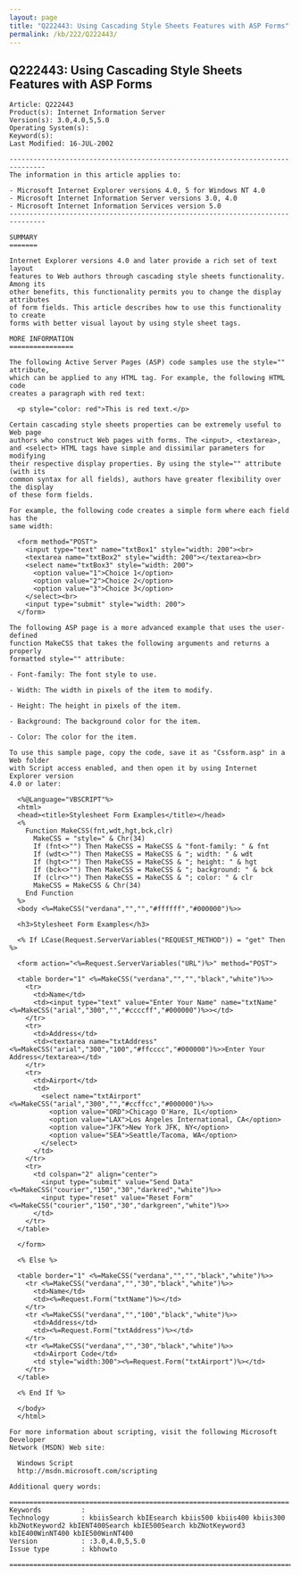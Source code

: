 ```yaml
---
layout: page
title: "Q222443: Using Cascading Style Sheets Features with ASP Forms"
permalink: /kb/222/Q222443/
---
```


## Q222443: Using Cascading Style Sheets Features with ASP Forms

	Article: Q222443
	Product(s): Internet Information Server
	Version(s): 3.0,4.0,5,5.0
	Operating System(s): 
	Keyword(s): 
	Last Modified: 16-JUL-2002
	
	-------------------------------------------------------------------------------
	The information in this article applies to:
	
	- Microsoft Internet Explorer versions 4.0, 5 for Windows NT 4.0 
	- Microsoft Internet Information Server versions 3.0, 4.0 
	- Microsoft Internet Information Services version 5.0 
	-------------------------------------------------------------------------------
	
	SUMMARY
	=======
	
	Internet Explorer versions 4.0 and later provide a rich set of text layout
	features to Web authors through cascading style sheets functionality. Among its
	other benefits, this functionality permits you to change the display attributes
	of form fields. This article describes how to use this functionality to create
	forms with better visual layout by using style sheet tags.
	
	MORE INFORMATION
	================
	
	The following Active Server Pages (ASP) code samples use the style="" attribute,
	which can be applied to any HTML tag. For example, the following HTML code
	creates a paragraph with red text:
	
	  <p style="color: red">This is red text.</p>
	
	Certain cascading style sheets properties can be extremely useful to Web page
	authors who construct Web pages with forms. The <input>, <textarea>,
	and <select> HTML tags have simple and dissimilar parameters for modifying
	their respective display properties. By using the style="" attribute (with its
	common syntax for all fields), authors have greater flexibility over the display
	of these form fields.
	
	For example, the following code creates a simple form where each field has the
	same width:
	
	  <form method="POST">
	    <input type="text" name="txtBox1" style="width: 200"><br>
	    <textarea name="txtBox2" style="width: 200"></textarea><br>
	    <select name="txtBox3" style="width: 200">
	      <option value="1">Choice 1</option>
	      <option value="2">Choice 2</option>
	      <option value="3">Choice 3</option>
	    </select><br>
	    <input type="submit" style="width: 200">
	  </form>
	
	The following ASP page is a more advanced example that uses the user-defined
	function MakeCSS that takes the following arguments and returns a properly
	formatted style="" attribute:
	
	- Font-family: The font style to use.
	
	- Width: The width in pixels of the item to modify.
	
	- Height: The height in pixels of the item.
	
	- Background: The background color for the item.
	
	- Color: The color for the item.
	
	To use this sample page, copy the code, save it as "Cssform.asp" in a Web folder
	with Script access enabled, and then open it by using Internet Explorer version
	4.0 or later:
	
	  <%@Language="VBSCRIPT"%>
	  <html>
	  <head><title>Stylesheet Form Examples</title></head>
	  <%
	    Function MakeCSS(fnt,wdt,hgt,bck,clr)
	      MakeCSS = "style=" & Chr(34)
	      If (fnt<>"") Then MakeCSS = MakeCSS & "font-family: " & fnt
	      If (wdt<>"") Then MakeCSS = MakeCSS & "; width: " & wdt
	      If (hgt<>"") Then MakeCSS = MakeCSS & "; height: " & hgt
	      If (bck<>"") Then MakeCSS = MakeCSS & "; background: " & bck
	      If (clr<>"") Then MakeCSS = MakeCSS & "; color: " & clr
	      MakeCSS = MakeCSS & Chr(34)
	    End Function
	  %>
	  <body <%=MakeCSS("verdana","","","#ffffff","#000000")%>>
	
	  <h3>Stylesheet Form Examples</h3>
	
	  <% If LCase(Request.ServerVariables("REQUEST_METHOD")) = "get" Then %>
	
	  <form action="<%=Request.ServerVariables("URL")%>" method="POST">
	
	  <table border="1" <%=MakeCSS("verdana","","","black","white")%>>
	    <tr>
	      <td>Name</td>
	      <td><input type="text" value="Enter Your Name" name="txtName" <%=MakeCSS("arial","300","","#ccccff","#000000")%>></td>
	    </tr>
	    <tr>
	      <td>Address</td>
	      <td><textarea name="txtAddress" <%=MakeCSS("arial","300","100","#ffcccc","#000000")%>>Enter Your Address</textarea></td>
	    </tr>
	    <tr>
	      <td>Airport</td>
	      <td>
	        <select name="txtAirport" <%=MakeCSS("arial","300","","#ccffcc","#000000")%>>
	          <option value="ORD">Chicago O'Hare, IL</option>
	          <option value="LAX">Los Angeles International, CA</option>
	          <option value="JFK">New York JFK, NY</option>
	          <option value="SEA">Seattle/Tacoma, WA</option>
	        </select>
	      </td>
	    </tr>
	    <tr>
	      <td colspan="2" align="center">
	        <input type="submit" value="Send Data" <%=MakeCSS("courier","150","30","darkred","white")%>>
	        <input type="reset" value="Reset Form" <%=MakeCSS("courier","150","30","darkgreen","white")%>>
	      </td>
	    </tr>
	  </table>
	
	  </form>
	
	  <% Else %>
	
	  <table border="1" <%=MakeCSS("verdana","","","black","white")%>>
	    <tr <%=MakeCSS("verdana","","30","black","white")%>>
	      <td>Name</td>
	      <td><%=Request.Form("txtName")%></td>
	    </tr>
	    <tr <%=MakeCSS("verdana","","100","black","white")%>>
	      <td>Address</td>
	      <td><%=Request.Form("txtAddress")%></td>
	    </tr>
	    <tr <%=MakeCSS("verdana","","30","black","white")%>>
	      <td>Airport Code</td>
	      <td style="width:300"><%=Request.Form("txtAirport")%></td>
	    </tr>
	  </table>
	
	  <% End If %>
	
	  </body>
	  </html>
	
	For more information about scripting, visit the following Microsoft Developer
	Network (MSDN) Web site:
	
	  Windows Script
	  http://msdn.microsoft.com/scripting
	
	Additional query words:
	
	======================================================================
	Keywords          :  
	Technology        : kbiisSearch kbIEsearch kbiis500 kbiis400 kbiis300 kbZNotKeyword2 kbIENT400Search kbIE500Search kbZNotKeyword3 kbIE400WinNT400 kbIE500WinNT400
	Version           : :3.0,4.0,5,5.0
	Issue type        : kbhowto
	
	=============================================================================
	
